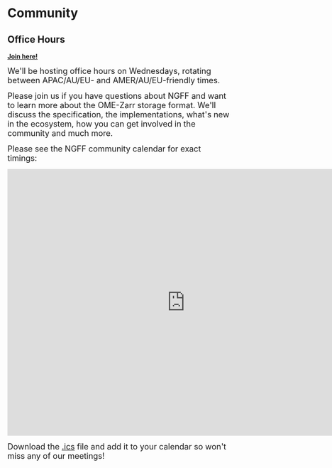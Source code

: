# Community

## Office Hours

<!--
Button styling for our theme needs work
<button type="button" name="office-hours" class="btn" onclick="window.open('https://openmicroscopy-org.zoom.us/j/82526689042?pwd=ZIde7mcvZugQGmJ8Bm9piFo5Tzwdy1.1');">Join here</button>
-->

[**Join here!**](https://openmicroscopy-org.zoom.us/j/82526689042?pwd=ZIde7mcvZugQGmJ8Bm9piFo5Tzwdy1.1)

<p><font size="4">We'll be hosting office hours on Wednesdays, rotating between
APAC/AU/EU- and AMER/AU/EU-friendly times.

Please join us if you have questions about NGFF and want to learn more about
the OME-Zarr storage format. We'll discuss the specification, the implementations,
what's new in the ecosystem, how you can get involved in the community and
much more.</font></p>

<p><font size="4">Please see the NGFF community calendar for exact
timings:</font></p>

<iframe id="calendariframe" src="https://calendar.google.com/calendar/embed?src=14c96687c3814f289f92de53b49bdfa7e5161d458ed1ab02d6a6c8a994522e10%40group.calendar.google.com&ctz=Europe%2FBerlin" style="border: 0" width="800" height="600" frameborder="0" scrolling="no"></iframe>
<script>document.getElementById("calendariframe").src = document.getElementById("calendariframe").src.replace("ctz=local", "ctz=" + Intl.DateTimeFormat().resolvedOptions().timeZone)</script>

<font size="4">Download the <a href="https://calendar.google.com/calendar/ical/14c96687c3814f289f92de53b49bdfa7e5161d458ed1ab02d6a6c8a994522e10%40group.calendar.google.com/public/basic.ics">.ics</a> file and add it to your calendar so won't miss any of our meetings!</font>
